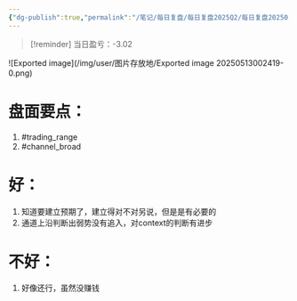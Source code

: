 ```yaml
---
{"dg-publish":true,"permalink":"/笔记/每日复盘/每日复盘2025Q2/每日复盘202505/20250505/"}
---
```


>[!reminder] 当日盈亏：-3.02

![Exported image](/img/user/图片存放地/Exported image 20250513002419-0.png)
# 盘面要点：
1. #trading_range 
2. #channel_broad 

# 好：
1. 知道要建立预期了，建立得对不对另说，但是是有必要的
2. 通道上沿判断出弱势没有追入，对context的判断有进步
# 不好：
1. 好像还行，虽然没赚钱